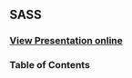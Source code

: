 ## SASS
### [View Presentation online](https://rawgit.com/TelerikAcademy/SASS/slides/index.html)
### Table of Contents
